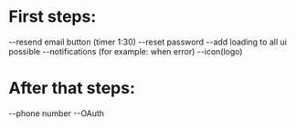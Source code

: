 # First steps:

--resend email button (timer 1:30)
--reset password
--add loading to all ui possible
--notifications (for example: when error)
--icon(logo)

# After that steps:

--phone number
--OAuth